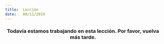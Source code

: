 ```yaml
---
title:  Lección
date:   08/11/2019
---
```


### <center>Todavía estamos trabajando en esta lección. Por favor, vuelva más tarde.</center>